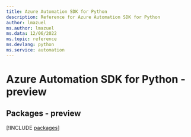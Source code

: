 ```yaml
---
title: Azure Automation SDK for Python
description: Reference for Azure Automation SDK for Python
author: lmazuel
ms.author: lmazuel
ms.data: 12/06/2022
ms.topic: reference
ms.devlang: python
ms.service: automation
---
```

# Azure Automation SDK for Python - preview
## Packages - preview
[!INCLUDE [packages](automation-index.md)]
